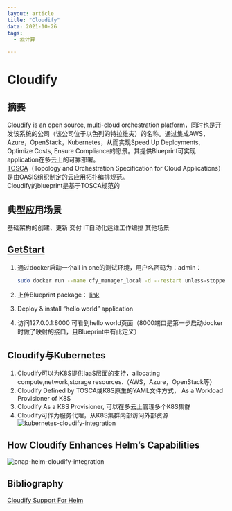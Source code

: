 ```yaml
---
layout: article
title: "Cloudify"
data: 2021-10-26
tags:
  - 云计算

---
```

# Cloudify 

## 摘要  
[Cloudify](https://cloudify.co/) is an open source, multi-cloud orchestration platform，同时也是开发该系统的公司（该公司位于以色列的特拉维夫）的名称。通过集成AWS，Azure，OpenStack，Kubernetes，从而实现Speed Up Deployments, Optimize Costs, Ensure Compliance的愿景。其提供Blueprint可实现application在多云上的可靠部署。  
[TOSCA](https://www.oasis-open.org/committees/tc_home.php?wg_abbrev=tosca)（Topology and Orchestration Specification for Cloud Applications）是由OASIS组织制定的云应用拓扑编排规范。  
Cloudify的blueprint是基于TOSCA规范的

## 典型应用场景
基础架构的创建、更新
交付
IT自动化运维工作编排
其他场景

## [GetStart](https://docs.cloudify.co/latest/trial_getting_started/set_trial_manager/download_community/?submissionGuid=bcdff218-da28-447e-87ec-b313873375fc)
1. 通过docker启动一个all in one的测试环境，用户名密码为：admin：  

   ```bash
   sudo docker run --name cfy_manager_local -d --restart unless-stopped -v /sys/fs/cgroup:/sys/fs/cgroup:ro --tmpfs /run --tmpfs /run/lock --security-opt seccomp:unconfined --cap-add SYS_ADMIN -p 80:80 -p 8000:8000 cloudifyplatform/community-cloudify-manager-aio:latest
   ```
1. 上传Blueprint package： [link](https://github.com/cloudify-community/blueprint-examples/releases/download/latest/simple-hello-world-example.zip)
1. Deploy & install “hello world” application
1. 访问127.0.0.1:8000 可看到hello world页面（8000端口是第一步启动docker时做了映射的接口，且Blueprint中有此定义）

## Cloudify与Kubernetes
1. Cloudify可以为K8S提供IaaS层面的支持，allocating compute,network,storage resources.（AWS，Azure，OpenStack等）
1. Cloudify Defined by TOSCA或K8S原生的YAML文件方式， As a Workload Provisioner of K8S
1. Cloudify As a K8S Provisioner, 可以在多云上管理多个K8S集群
1. Cloudify可作为服务代理，从K8S集群内部访问外部资源  
   ![kubernetes-cloudify-integration](https://gitee.com/ronysun/images/raw/master/kubernetes-cloudify-integration.png)

## How Cloudify Enhances Helm’s Capabilities
   ![onap-helm-cloudify-integration](https://gitee.com/ronysun/images/raw/master/onap-helm-cloudify-integration.png)

## Bibliography
   [Cloudify Support For Helm](https://cloudify.co/blog/cloudify-support-for-helm-the-kubernetes-package-manager/)